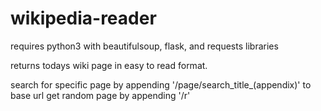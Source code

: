 # wikipedia-reader
requires python3 with beautifulsoup, flask, and requests libraries

returns todays wiki page in easy to read format.

search for specific page by appending '/page/search_title_(appendix)' to base url
get random page by appending '/r'
